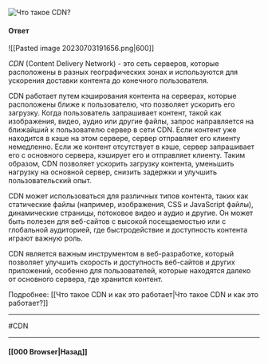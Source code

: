 ![Что такое CDN?](https://youtu.be/ngyOYuTrUk8?t=152)

#### Ответ

![[Pasted image 20230703191656.png|600]]

*CDN* (Content Delivery Network) - это сеть серверов, которые расположены в разных географических зонах и используются для ускорения доставки контента до конечного пользователя.

CDN работает путем кэширования контента на серверах, которые расположены ближе к пользователю, что позволяет ускорить его загрузку. Когда пользователь запрашивает контент, такой как изображения, видео, аудио или другие файлы, запрос направляется на ближайший к пользователю сервер в сети CDN. Если контент уже находится в кэше на этом сервере, сервер отправляет его клиенту немедленно. Если же контент отсутствует в кэше, сервер запрашивает его с основного сервера, кэширует его и отправляет клиенту. Таким образом, CDN позволяет ускорить загрузку контента, уменьшить нагрузку на основной сервер, снизить задержки и улучшить пользовательский опыт.

CDN может использоваться для различных типов контента, таких как статические файлы (например, изображения, CSS и JavaScript файлы), динамические страницы, потоковое видео и аудио и другие. Он может быть полезен для веб-сайтов с высокой посещаемостью или с глобальной аудиторией, где быстродействие и доступность контента играют важную роль.

CDN является важным инструментом в веб-разработке, который позволяет улучшить скорость и доступность веб-сайтов и других приложений, особенно для пользователей, которые находятся далеко от основного сервера, где хранится контент.

Подробнее: [[Что такое CDN и как это работает|Что такое CDN и как это работает?]]

___
#CDN 

___

#### [[000 Browser|Назад]]